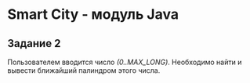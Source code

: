 # Smart City - модуль Java
## Задание 2
Пользователем вводится число *(0..MAX_LONG)*. Необходимо найти и вывести ближайший палиндром этого числа.
